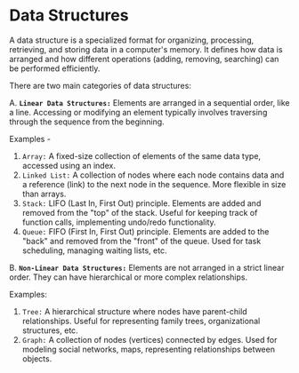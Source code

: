 # Data Structures

A data structure is a specialized format for organizing, processing, retrieving, and storing data in a computer's memory. It defines how data is arranged and how different operations (adding, removing, searching) can be performed efficiently.

There are two main categories of data structures:

A. **`Linear Data Structures:`**
Elements are arranged in a sequential order, like a line.
Accessing or modifying an element typically involves traversing through the sequence from the beginning.

Examples -

1. `Array:` A fixed-size collection of elements of the same data type, accessed using an index.
2. `Linked List:` A collection of nodes where each node contains data and a reference (link) to the next node in the sequence. More flexible in size than arrays.
3. `Stack:` LIFO (Last In, First Out) principle. Elements are added and removed from the "top" of the stack. Useful for keeping track of function calls, implementing undo/redo functionality.
4. `Queue:` FIFO (First In, First Out) principle. Elements are added to the "back" and removed from the "front" of the queue. Used for task scheduling, managing waiting lists, etc.

B. **`Non-Linear Data Structures:`**
Elements are not arranged in a strict linear order. They can have hierarchical or more complex relationships.

Examples:

1. `Tree:` A hierarchical structure where nodes have parent-child relationships. Useful for representing family trees, organizational structures, etc.
2. `Graph:` A collection of nodes (vertices) connected by edges. Used for modeling social networks, maps, representing relationships between objects.
